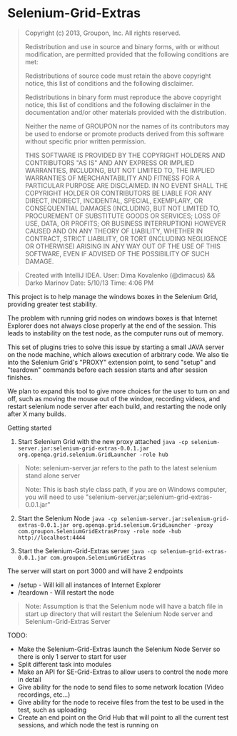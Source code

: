Selenium-Grid-Extras
====================

 > Copyright (c) 2013, Groupon, Inc.
 > All rights reserved.
 >
 > Redistribution and use in source and binary forms, with or without
 > modification, are permitted provided that the following conditions
 > are met:
 >
 > Redistributions of source code must retain the above copyright notice,
 > this list of conditions and the following disclaimer.
 >
 > Redistributions in binary form must reproduce the above copyright
 > notice, this list of conditions and the following disclaimer in the
 > documentation and/or other materials provided with the distribution.
 >
 > Neither the name of GROUPON nor the names of its contributors may be
 > used to endorse or promote products derived from this software without
 > specific prior written permission.
 >
 > THIS SOFTWARE IS PROVIDED BY THE COPYRIGHT HOLDERS AND CONTRIBUTORS "AS
 > IS" AND ANY EXPRESS OR IMPLIED WARRANTIES, INCLUDING, BUT NOT LIMITED
 > TO, THE IMPLIED WARRANTIES OF MERCHANTABILITY AND FITNESS FOR A
 > PARTICULAR PURPOSE ARE DISCLAIMED. IN NO EVENT SHALL THE COPYRIGHT
 > HOLDER OR CONTRIBUTORS BE LIABLE FOR ANY DIRECT, INDIRECT, INCIDENTAL,
 > SPECIAL, EXEMPLARY, OR CONSEQUENTIAL DAMAGES (INCLUDING, BUT NOT LIMITED
 > TO, PROCUREMENT OF SUBSTITUTE GOODS OR SERVICES; LOSS OF USE, DATA, OR
 > PROFITS; OR BUSINESS INTERRUPTION) HOWEVER CAUSED AND ON ANY THEORY OF
 > LIABILITY, WHETHER IN CONTRACT, STRICT LIABILITY, OR TORT (INCLUDING
 > NEGLIGENCE OR OTHERWISE) ARISING IN ANY WAY OUT OF THE USE OF THIS
 > SOFTWARE, EVEN IF ADVISED OF THE POSSIBILITY OF SUCH DAMAGE.

 > Created with IntelliJ IDEA.
 > User: Dima Kovalenko (@dimacus) && Darko Marinov
 > Date: 5/10/13
 > Time: 4:06 PM


This project is to help manage the windows boxes in the Selenium Grid, providing greater test stability.

The problem with running grid nodes on windows boxes is that Internet Explorer does not always close properly at the end of the session.
This leads to instability on the test node, as the computer runs out of memory.

This set of plugins tries to solve this issue by starting a small JAVA server on the node machine, which allows execution of arbitrary code.
We also tie into the Selenium Grid's "PROXY" extension point, to send "setup" and "teardown" commands before each session starts and after session finishes.

We plan to expand this tool to give more choices for the user to turn on and off, such as moving the mouse out of the window, recording videos, and restart selenium node server after each build, and restarting the node only after X many builds.

Getting started

1. Start Selenium Grid with the new proxy attached
`java -cp selenium-server.jar:selenium-grid-extras-0.0.1.jar org.openqa.grid.selenium.GridLauncher -role hub`
> Note: selenium-server.jar refers to the path to the latest selenium stand alone server
>
> Note: This is bash style class path, if you are on Windows computer, you will need to use "selenium-server.jar;selenium-grid-extras-0.0.1.jar"

2. Start the Selenium Node
`java -cp selenium-server.jar:selenium-grid-extras-0.0.1.jar org.openqa.grid.selenium.GridLauncher -proxy com.groupon.SeleniumGridExtrasProxy -role node -hub http://localhost:4444`

3. Start the Selenium-Grid-Extras server
`java -cp selenium-grid-extras-0.0.1.jar com.groupon.SeleniumGridExtras`

The server will start on port 3000 and will have 2 endpoints
* /setup     - Will kill all instances of Internet Explorer
* /teardown  - Will restart the node

> Note: Assumption is that the Selenium node will have a batch file in start up directory that will restart the Selenium Node server and Selenium-Grid-Extras Server


TODO:
* Make the Selenium-Grid-Extras launch the Selenium Node Server so there is only 1 server to start for user
* Split different task into modules
* Make an API for SE-Grid-Extras to allow users to control the node more in detail
* Give ability for the node to send files to some network location (Video recordings, etc...)
* Give ability for the node to receive files from the test to be used in the test, such as uploading
* Create an end point on the Grid Hub that will point to all the current test sessions, and which node the test is running on


